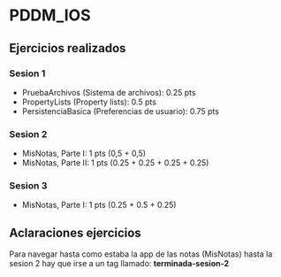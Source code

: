 # PDDM_IOS

## Ejercicios realizados

### Sesion 1

- PruebaArchivos (Sistema de archivos): 0.25 pts
- PropertyLists (Property lists): 0.5 pts
- PersistenciaBasica (Preferencias de usuario): 0.75 pts

### Sesion 2

- MisNotas, Parte I: 1 pts (0,5 + 0,5)
- MisNotas, Parte II: 1 pts (0.25 + 0.25 + 0.25 + 0.25)

### Sesion 3

- MisNotas, Parte I: 1 pts (0.25 + 0.5 + 0.25)

## Aclaraciones ejercicios

Para navegar hasta como estaba la app de las notas (MisNotas) hasta la sesion 2 hay que irse a un tag llamado: **terminada-sesion-2**
